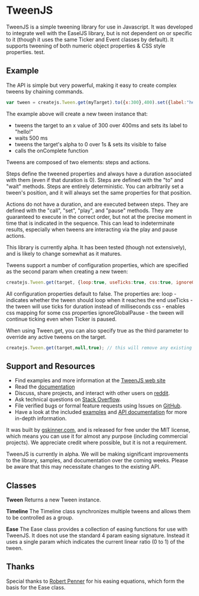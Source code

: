 # TweenJS

TweenJS is a simple tweening library for use in Javascript. It was developed to integrate well with the EaselJS library,
but is not dependent on or specific to it (though it uses the same Ticker and Event classes by default). It supports
tweening of both numeric object properties & CSS style properties. test.

## Example
The API is simple but very powerful, making it easy to create complex tweens by chaining commands.

```javascript
var tween = createjs.Tween.get(myTarget).to({x:300},400).set({label:"hello!"}).wait(500).to({alpha:0,visible:false},1000).call(onComplete);
```

The example above will create a new tween instance that:

* tweens the target to an x value of 300 over 400ms and sets its label to "hello!"
* waits 500 ms
* tweens the target's alpha to 0 over 1s & sets its visible to false
* calls the onComplete function

Tweens are composed of two elements: steps and actions.

Steps define the tweened properties and always have a duration associated with them (even if that duration is 0). Steps
are defined with the "to" and "wait" methods. Steps are entirely deterministic. You can arbitrarily set a tween's
position, and it will always set the same properties for that position.

Actions do not have a duration, and are executed between steps. They are defined with the "call", "set", "play", and
"pause" methods. They are guaranteed to execute in the correct order, but not at the precise moment in time that is
indicated in the sequence. This can lead to indeterminate results, especially when tweens are interacting via the play
and pause actions.

This library is currently alpha. It has been tested (though not extensively), and is likely to change somewhat as it matures.

Tweens support a number of configuration properties, which are specified as the second param when creating a new tween:

```javascript
createjs.Tween.get(target, {loop:true, useTicks:true, css:true, ignoreGlobalPause:true}).to(etc...);
```

All configuration properties default to false. The properties are:
loop - indicates whether the tween should loop when it reaches the end
useTicks - the tween will use ticks for duration instead of milliseconds
css - enables css mapping for some css properties
ignoreGlobalPause - the tween will continue ticking even when Ticker is paused.

When using Tween.get, you can also specify true as the third parameter to override any active tweens on the target.

```javascript
createjs.Tween.get(target,null,true); // this will remove any existing tweens on the target.
```

## Support and Resources
* Find examples and more information at the [TweenJS web site](http://tweenjs.com/)
* Read the [documentation](http://createjs.com/Docs/TweenJS/)
* Discuss, share projects, and interact with other users on [reddit](http://www.reddit.com/r/createjs/).
* Ask technical questions on [Stack Overflow](http://stackoverflow.com/questions/tagged/tweenjs).
* File verified bugs or formal feature requests using Issues on [GitHub](https://github.com/createjs/TweenJS/issues).
* Have a look at the included [examples](https://github.com/CreateJS/TweenJS/tree/master/examples) and [API documentation](http://createjs.com/Docs/TweenJS/) for more in-depth information.

It was built by [gskinner.com](http://www.gskinner.com), and is released for free under the MIT license, which means you can use it for almost any purpose (including commercial projects). We appreciate credit where possible, but it is not a requirement.

TweenJS is currently in alpha. We will be making significant improvements to the library, samples, and documentation over the coming weeks. Please be aware that this may necessitate changes to the existing API.

## Classes

**Tween**
Returns a new Tween instance.

**Timeline**
The Timeline class synchronizes multiple tweens and allows them to be controlled as a group.

**Ease**
The Ease class provides a collection of easing functions for use with TweenJS. It does not use the standard 4 param easing signature. Instead it uses a single param which indicates the current linear ratio (0 to 1) of the tween.

## Thanks
Special thanks to [Robert Penner](http://flashblog.robertpenner.com/) for his easing equations, which form the basis for the Ease class.
